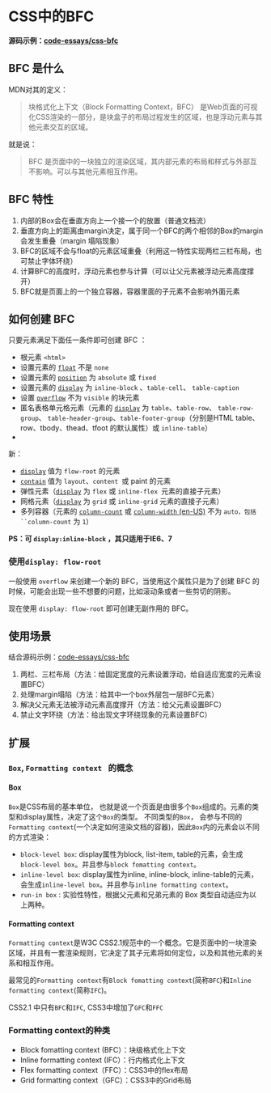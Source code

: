 # CSS中的BFC

**源码示例：[code-essays/css-bfc](https://github.com/ahh666/code-essays/tree/main/css-bfc)**

## BFC 是什么

MDN对其的定义：

> 块格式化上下文（Block Formatting Context，BFC） 是Web页面的可视化CSS渲染的一部分，是块盒子的布局过程发生的区域，也是浮动元素与其他元素交互的区域。

就是说：

> BFC 是页面中的一块独立的渲染区域，其内部元素的布局和样式与外部互不影响。可以与其他元素相互作用。 





## BFC 特性

1. 内部的Box会在垂直方向上一个接一个的放置（普通文档流）
2. 垂直方向上的距离由margin决定，属于同一个BFC的两个相邻的Box的margin会发生重叠（margin 塌陷现象）
3. BFC的区域不会与float的元素区域重叠（利用这一特性实现两栏三栏布局，也可禁止字体环绕）
4. 计算BFC的高度时，浮动元素也参与计算（可以让父元素被浮动元素高度撑开）
5. BFC就是页面上的一个独立容器，容器里面的子元素不会影响外面元素



## 如何创建 BFC

只要元素满足下面任一条件即可创建 BFC ：

- 根元素 `<html>`
- 设置元素的 [`float`](https://developer.mozilla.org/zh-CN/docs/Web/CSS/float) 不是 `none`
- 设置元素的 [`position`](https://developer.mozilla.org/zh-CN/docs/Web/CSS/position) 为 `absolute` 或 `fixed`
- 设置元素的  [`display`](https://developer.mozilla.org/zh-CN/docs/Web/CSS/display) 为 `inline-block` 、`table-cell`、 `table-caption`
- 设置 [`overflow`](https://developer.mozilla.org/zh-CN/docs/Web/CSS/overflow) 不为 `visible` 的块元素
- 匿名表格单元格元素（元素的 [`display`](https://developer.mozilla.org/zh-CN/docs/Web/CSS/display) 为 `table`、`table-row`、 `table-row-group`、 `table-header-group`、`table-footer-group`（分别是HTML table、row、tbody、thead、tfoot 的默认属性）或 `inline-table`）
- 

新：

- [`display`](https://developer.mozilla.org/zh-CN/docs/Web/CSS/display) 值为 `flow-root` 的元素
- [`contain`](https://developer.mozilla.org/zh-CN/docs/Web/CSS/contain) 值为 `layout`、`content `或 paint 的元素
- 弹性元素（[`display`](https://developer.mozilla.org/zh-CN/docs/Web/CSS/display) 为 `flex` 或 `inline-flex `元素的直接子元素）
- 网格元素（[`display`](https://developer.mozilla.org/zh-CN/docs/Web/CSS/display) 为 `grid` 或 `inline-grid` 元素的直接子元素）
- 多列容器（元素的 [`column-count`](https://developer.mozilla.org/zh-CN/docs/Web/CSS/column-count) 或 [`column-width` (en-US)](https://developer.mozilla.org/en-US/docs/Web/CSS/column-width) 不为 `auto，包括 ``column-count` 为 `1`）



**PS：可 `display:inline-block` ，其只适用于IE6、7**



### 使用`display: flow-root`

一般使用 `overflow` 来创建一个新的 BFC，当使用这个属性只是为了创建 BFC 的时候，可能会出现一些不想要的问题，比如滚动条或者一些剪切的阴影。

现在使用 `display: flow-root` 即可创建无副作用的 BFC。



## 使用场景

结合源码示例：[code-essays/css-bfc](https://github.com/ahh666/code-essays/tree/main/css-bfc)

1. 两栏、三栏布局（方法：给固定宽度的元素设置浮动，给自适应宽度的元素设置BFC）
2. 处理margin塌陷（方法：给其中一个box外层包一层BFC元素）
3. 解决父元素无法被浮动元素高度撑开（方法：给父元素设置BFC）
4. 禁止文字环绕（方法：给出现文字环绕现象的元素设置BFC）



## 扩展

### `Box`, `Formatting context ` 的概念

#### Box

`Box`是CSS布局的基本单位， 也就是说一个页面是由很多个`Box`组成的。元素的类型和display属性，决定了这个`Box`的类型。 不同类型的`Box`， 会参与不同的`Formatting context`(一个决定如何渲染文档的容器)，因此`Box`内的元素会以不同的方式渲染：

- `block-level box`: display属性为block, list-item, table的元素，会生成`block-level box`。并且参与`block fomatting context`。
- `inline-level box`: display属性为inline, inline-block, inline-table的元素，会生成`inline-level box`。并且参与`inline formatting context`。
- `run-in box` : 实验性特性，根据父元素和兄弟元素的 Box 类型自动适应为以上两种。

#### Formatting context

`Formatting context`是W3C CSS2.1规范中的一个概念。它是页面中的一块渲染区域，并且有一套渲染规则，它决定了其子元素将如何定位，以及和其他元素的关系和相互作用。

最常见的`Formatting context`有`Block fomatting context`(简称`BFC`)和`Inline formatting context`(简称`IFC`)。

CSS2.1 中只有`BFC`和`IFC`, CSS3中增加了`GFC`和`FFC`

### Formatting context的种类

- Block fomatting context (BFC）：块级格式化上下文
- Inline formatting context (IFC）：行内格式化上下文
- Flex formatting context（FFC）：CSS3中的flex布局
- Grid formatting context（GFC）：CSS3中的Grid布局



